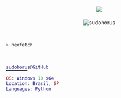 <h1 align="center">
    <img src="https://readme-typing-svg.herokuapp.com/?font=Righteous&color=d133ff&size=35&center=true&vCenter=true&width=500&height=70&duration=4000&lines=Hi!+👋;+I'm+Razell!;" />
</h1>

<p align="center">
  <img src="https://komarev.com/ghpvc/?username=Razell505&label=Profile%20views&color=blueviolet&style=flat" alt="sudohorus" />
</p>
<br>

```zsh
> neofetch
```
<br>


```lua
sudohorus@GitHub
▔▔▔▔▔▔▔▔
OS: Windows 10 x64
Location: Brasil, SP
Languages: Python
```
